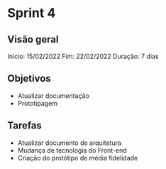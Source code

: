 # Sprint 4

## Visão geral

Inicio: 15/02/2022
Fim: 22/02/2022
Duração: 7 dias

## Objetivos

* Atualizar documentação
* Prototipagem

## Tarefas

* Atualizar documento de arquitetura
* Mudança de tecnologia do Front-end
* Criação do protótipo de média fidelidade
